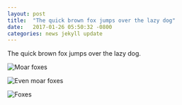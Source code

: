 ```yaml
---
layout: post
title:  "The quick brown fox jumps over the lazy dog"
date:   2017-01-26 05:50:32 -0800
categories: news jekyll update
---
```

The quick brown fox jumps over the lazy dog.

![Moar foxes](https://upload.wikimedia.org/wikipedia/commons/f/fd/Fuzzy_Freddy.jpg)

![Even moar foxes](http://www.publicdomainpictures.net/pictures/180000/velka/red-fox-yawning.jpg)

![Foxes](https://upload.wikimedia.org/wikipedia/commons/e/ee/Red_Fox_(Vulpes_vulpes)_-British_Wildlife_Centre-8.jpg)

